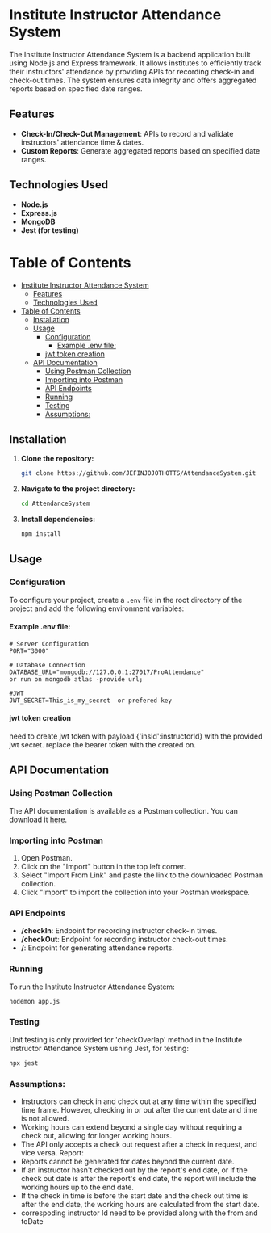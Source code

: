 # Institute Instructor Attendance System

The Institute Instructor Attendance System is a backend application built using Node.js and Express framework. 
It allows institutes to efficiently track their instructors' attendance by providing APIs for recording check-in and check-out times. 
The system ensures data integrity and offers aggregated reports based on specified date ranges.

## Features
- **Check-In/Check-Out Management**: APIs to record and validate instructors' attendance time & dates.
- **Custom Reports**: Generate aggregated reports based on specified date ranges.

## Technologies Used
- **Node.js**
- **Express.js**
- **MongoDB**
- **Jest (for testing)**

# Table of Contents

- [Institute Instructor Attendance System](#institute-instructor-attendance-system)
  - [Features](#features)
  - [Technologies Used](#technologies-used)
- [Table of Contents](#table-of-contents)
  - [Installation](#installation)
  - [Usage](#usage)
    - [Configuration](#configuration)
      - [Example .env file:](#example-env-file)
    - [jwt token creation](#jwt-token-creation)
  - [API Documentation](#api-documentation)
    - [Using Postman Collection](#using-postman-collection)
    - [Importing into Postman](#importing-into-postman)
    - [API Endpoints](#api-endpoints)
    - [Running](#running)
    - [Testing](#testing)
    - [Assumptions:](#assumptions)

## Installation

1. **Clone the repository:**

    ```bash
    git clone https://github.com/JEFINJOJOTHOTTS/AttendanceSystem.git
    ```

2. **Navigate to the project directory:**

    ```bash
    cd AttendanceSystem
    ```

3. **Install dependencies:**

    ```bash
    npm install
    ```
    
## Usage

### Configuration

To configure your project, create a `.env` file in the root directory of the project and add the following environment variables:

#### Example .env file:

```plaintext
# Server Configuration
PORT="3000"

# Database Connection
DATABASE_URL="mongodb://127.0.0.1:27017/ProAttendance"
or run on mongodb atlas -provide url;

#JWT
JWT_SECRET=This_is_my_secret  or prefered key
```
#### jwt token creation 
need to create jwt token with payload {'insId':instructorId}  with the provided jwt secret.
replace the bearer token with the created on.


## API Documentation

### Using Postman Collection

The API documentation is available as a Postman collection. You can download it [here](./Attendance%20System.postman_collection.json).

### Importing into Postman

1. Open Postman.
2. Click on the "Import" button in the top left corner.
3. Select "Import From Link" and paste the link to the downloaded Postman collection.
4. Click "Import" to import the collection into your Postman workspace.

### API Endpoints
- **/checkIn**: Endpoint for recording instructor check-in times.
- **/checkOut**: Endpoint for recording instructor check-out times.
- **/**: Endpoint for generating attendance reports.

### Running

To run the Institute Instructor Attendance System:

```bash
nodemon app.js
```
### Testing

Unit testing is only provided for 'checkOverlap' method in the Institute Instructor Attendance System usning Jest, for testing:

```bash
npx jest
```
### Assumptions:

- Instructors can check in and check out at any time within the specified time frame. However, checking in or out after the current date and time is not allowed.
- Working hours can extend beyond a single day without requiring a check out, allowing for longer working hours.
- The API only accepts a check out request after a check in request, and vice versa.
Report:
- Reports cannot be generated for dates beyond the current date.
- If an instructor hasn't checked out by the report's end date, or if the check out date is after the report's end date, the report will include the working hours up to the end date.
- If the check in time is before the start date and the check out time is after the end date, the working hours are calculated from the start date.
- correspoding instructor Id need to be provided along with the from and toDate 

